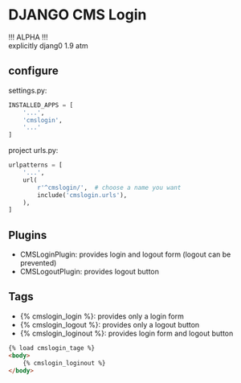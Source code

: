 # DJANGO CMS Login

!!! ALPHA !!!  
explicitly djang0 1.9 atm

## configure

settings.py:
```python
INSTALLED_APPS = [
    '...',
    'cmslogin',
    '...'
]
```

project urls.py:
```python
urlpatterns = [
    '...',
    url(
        r'^cmslogin/',  # choose a name you want
        include('cmslogin.urls'),
    ),
]
```

## Plugins

* CMSLoginPlugin: provides login and logout form (logout can be prevented)
* CMSLogoutPlugin: provides logout button

## Tags

* {% cmslogin_login %}: provides only a login form
* {% cmslogin_logout %}: provides only a logout button
* {% cmslogin_loginout %}: provides login form and logout button

```html
{% load cmslogin_tage %}
<body>
    {% cmslogin_loginout %}
</body>
```